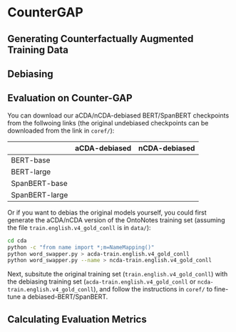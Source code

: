 # CounterGAP

## Generating Counterfactually Augmented Training Data

## Debiasing

## Evaluation on Counter-GAP
You can download our aCDA/nCDA-debiased BERT/SpanBERT checkpoints from the follwoing links (the original undebiased checkpoints can be downloaded from the link in `coref/`):

|                | aCDA-debiased | nCDA-debiased |
| -------------  |:-------------:| -------------:|
| BERT-base      |               |               |
| BERT-large     |               |               |              
| SpanBERT-base  |               |               |
| SpanBERT-large |               |               |

Or if you want to debias the original models yourself, you could first generate the aCDA/nCDA version of the OntoNotes training set (assuming the file `train.english.v4_gold_conll` is in `data/`): 
```bash
cd cda
python -c "from name import *;m=NameMapping()"
python word_swapper.py > acda-train.english.v4_gold_conll
python word_swapper.py --name > ncda-train.english.v4_gold_conll
```
Next, subsitute the original training set (`train.english.v4_gold_conll`) with the debiasing training set (`acda-train.english.v4_gold_conll` or `ncda-train.english.v4_gold_conll`), and follow the instructions in `coref/` to fine-tune a debiased-BERT/SpanBERT.  
## Calculating Evaluation Metrics
